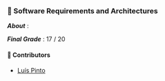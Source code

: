 ### :pushpin: Software Requirements and Architectures

***About*** : 

***Final Grade*** : 17 / 20

#### :handshake: Contributors 
- [Luís Pinto](https://github.com/L-Pinto)

